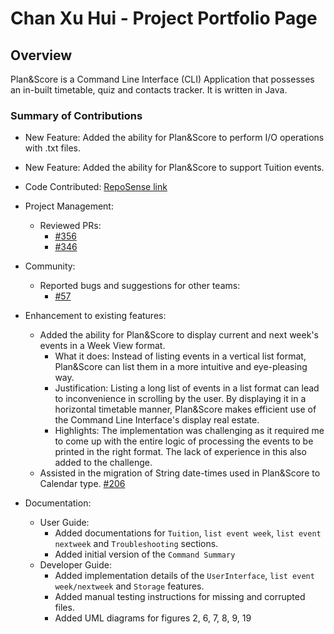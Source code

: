 # Chan Xu Hui - Project Portfolio Page

## Overview
Plan&Score is a Command Line Interface (CLI) Application that possesses an in-built timetable, 
quiz and contacts tracker. It is written in Java. 

### Summary of Contributions
* New Feature: Added the ability for Plan&Score to perform I/O operations with .txt files.

* New Feature: Added the ability for Plan&Score to support Tuition events.

* Code Contributed: [RepoSense link](https://nus-cs2113-ay2021s1.github.io/tp-dashboard/#breakdown=true&search=&sort=groupTitle&sortWithin=title&since=2020-09-27&timeframe=commit&mergegroup=&groupSelect=groupByRepos&checkedFileTypes=docs~functional-code~test-code~other&tabOpen=true&tabType=authorship&zFR=false&tabAuthor=durianpancakes&tabRepo=AY2021S1-CS2113T-W12-4%2Ftp%5Bmaster%5D&authorshipIsMergeGroup=false&authorshipFileTypes=docs~functional-code~test-code~other)

* Project Management:
    * Reviewed PRs: 
        * [#356](https://github.com/AY2021S1-CS2113T-W12-4/tp/pull/356)
        * [#346](https://github.com/AY2021S1-CS2113T-W12-4/tp/pull/346)

* Community:
    * Reported bugs and suggestions for other teams: 
        * [#57](https://github.com/nus-cs2113-AY2021S1/tp/pull/57)

* Enhancement to existing features: 
    * Added the ability for Plan&Score to display current and next week's events in a Week View format. 
        * What it does: Instead of listing events in a vertical list format, Plan&Score can list them in a 
                    more intuitive and eye-pleasing way.
        * Justification: Listing a long list of events in a list format can lead to inconvenience in
                     scrolling by the user. By displaying it in a horizontal timetable manner, 
                     Plan&Score makes efficient use of the Command Line Interface's display real
                     estate.
        * Highlights: The implementation was challenging as it required me to come up with the entire 
                  logic of processing the events to be printed in the right format. The lack of
                  experience in this also added to the challenge.
    * Assisted in the migration of String date-times used in Plan&Score to Calendar type. [#206](https://github.com/AY2021S1-CS2113T-W12-4/tp/issues/206) 

* Documentation:
    * User Guide: 
        * Added documentations for `Tuition`, `list event week`, `list event nextweek` and `Troubleshooting` sections.
        * Added initial version of the `Command Summary`
    * Developer Guide:
        * Added implementation details of the `UserInterface`, `list event week/nextweek` and `Storage` features.
        * Added manual testing instructions for missing and corrupted files.
        * Added UML diagrams for figures 2, 6, 7, 8, 9, 19

